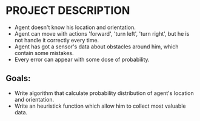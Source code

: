 # PROJECT DESCRIPTION

* Agent doesn't know his location and orientation. 
* Agent can move with actions 'forward', 'turn left', 'turn right', but he is not handle it correctly every time. 
* Agent has got a sensor's data about obstacles around him, which contain some mistakes.
* Every error can appear with some dose of probability. 

## Goals: 
* Write algorithm that calculate probability distribution of agent's location and orientation. 
* Write an heuristick function which allow him to collect most valuable data. 


